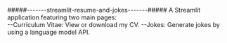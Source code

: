 #####-------streamlit-resume-and-jokes-------#####
A Streamlit application featuring two main pages:  
--Curriculum Vitae: View or download my CV. 
--Jokes: Generate jokes by using a language model API.

